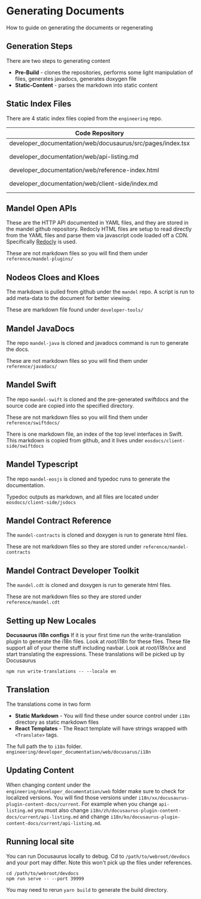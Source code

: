 # Generating Documents #
How to guide on generating the documents or regenerating

## Generation Steps ##
There are two steps to generating content
* **Pre-Build** - clones the repositories, performs some light manipulation of files, generates javadocs, generates doxygen file
* **Static-Content** - parses the markdown into static content

## Static Index Files ##

There are 4 static index files copied from the `engineering` repo.

| Code Repository | Pre-Build | Static Content |
| --------------- | --------- | ------- |
| developer_documentation/web/docusaurus/src/pages/index.tsx | /devdocs/src/pages/index.tsx | index.html |
| developer_documentation/web/api-listing.md | /devdocs/eosdocs/api-listing.md | eosdocs/api-listing.html |
| developer_documentation/web/reference-index.html | /reference/index.html | reference/index.html |
| developer_documentation/web/client-side/index.md | /devdocs/eosdocs/client-side/index.md | eosdocs/client-side/index.html |

## Mandel Open APIs ##
These are the HTTP API documented in YAML files, and they are stored in the mandel github repository. Redocly HTML files are setup to read directly from the YAML files and parse them via javascript code loaded off a CDN. Specifically [Redocly](https://redocly.com/docs/redoc/quickstart/) is used.

These are not markdown files so you will find them under `reference/mandel-plugins/`

## Nodeos Cloes and Kloes ##
The markdown is pulled from github under the `mandel` repo. A script is run to add meta-data to the document for better viewing.

These are markdown file found under `developer-tools/`

## Mandel JavaDocs ##
The repo `mandel-java` is cloned and javadocs command is run to generate the docs.

These are not markdown files so you will find them under `reference/javadocs/`

## Mandel Swift ##
The repo `mandel-swift` is cloned and the pre-generated swiftdocs and the source code are copied into the specified directory.

These are not markdown files so you will find them under `reference/swiftdocs/`

There is one markdown file, an index of the top level interfaces in Swift. This markdown is copied from github, and it lives under `eosdocs/client-side/swiftdocs`

## Mandel Typescript ##
The repo `mandel-eosjs` is cloned and typedoc runs to generate the documentation.

Typedoc outputs as markdown, and all files are located under `eosdocs/client-side/jsdocs`

## Mandel Contract Reference ##
The `mandel-contracts` is cloned and doxygen is run to generate html files.

These are not markdown files so they are stored under `reference/mandel-contracts`

## Mandel Contract Developer Toolkit ##
The `mandel.cdt` is cloned and doxygen is run to generate html files.

These are not markdown files so they are stored under `reference/mandel.cdt`

## Setting up New Locales ##
**Docusaurus i18n configs**
If it is your first time run the write-translation plugin to generate the i18n files. Look at *root/i18n* for these files. These file support all of your theme stuff including navbar. Look at *root/i18n/xx* and start translating the expressions. These translations will be picked up by Docusaurus
```
npm run write-translations -- --locale en
```

## Translation ##
The translations come in two form
* **Static Markdown** - You will find these under source control under `i18n` directory as static markdown files
* **React Templates** - The React template will have strings wrapped with `<Translate>` tags.

The full path the to `i18n` folder. 
`engineering/developer_documentation/web/docusarus/i18n`

## Updating Content ##
When changing content under the `engineering/developer_documentation/web` folder make sure to check for localized versions. You will find those versions under `i18n/xx/docusaurus-plugin-content-docs/current`. For example when you change `api-listing.md` you must also change `i18n/zh/docusaurus-plugin-content-docs/current/api-listing.md` and change `i18n/ko/docusaurus-plugin-content-docs/current/api-listing.md`.

## Running local site ##
You can run Docusaurus locally to debug. Cd to `/path/to/webroot/devdocs` and your port may differ. Note this won't pick up the files under references.
```
cd /path/to/webroot/devdocs
npm run serve -- --port 39999
```

You may need to rerun `yarn build` to generate the build directory.
